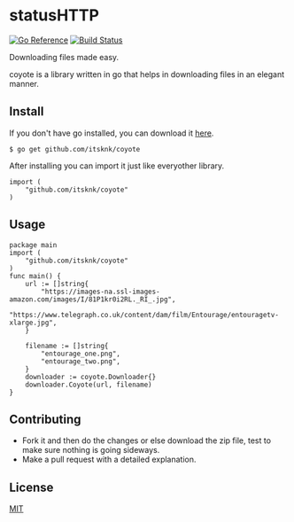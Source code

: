 # statusHTTP
[![Go Reference](https://pkg.go.dev/badge/github.com/itsknk/coyote.svg)](https://pkg.go.dev/github.com/itsknk/coyote)
[![Build Status](https://travis-ci.com/itsknk/coyote.svg?branch=master)](https://travis-ci.com/itsknk/coyote)

Downloading files made easy.

coyote is a library written in go that helps in downloading files in an elegant manner.

## Install
If you don't have go installed, you can download it [here](https://golang.org/doc/install).
```
$ go get github.com/itsknk/coyote
``` 
After installing you can import it just like everyother library.
```
import (
    "github.com/itsknk/coyote"
)
```
## Usage
```
package main
import (
	"github.com/itsknk/coyote"
)
func main() {
	url := []string{
		"https://images-na.ssl-images-amazon.com/images/I/81P1kr0i2RL._RI_.jpg",
		"https://www.telegraph.co.uk/content/dam/film/Entourage/entouragetv-xlarge.jpg",
	}

	filename := []string{
		"entourage_one.png",
		"entourage_two.png",
	}
	downloader := coyote.Downloader{}
	downloader.Coyote(url, filename)
}
```

## Contributing
- Fork it and then do the changes or else download the zip file, test to make sure nothing is going sideways.
- Make a pull request with a detailed explanation. 

## License
[MIT](https://github.com/itsknk/statusHTTP/blob/master/LICENSE)